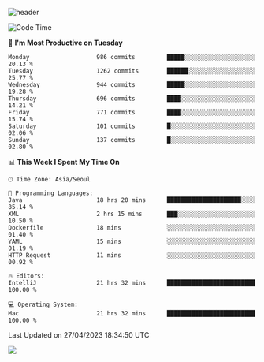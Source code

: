 ![header](https://capsule-render.vercel.app/api?type=Egg&color=timeAuto&height=300&section=header&text=PoPo&fontSize=90&animation=fadeIn)

  <!--START_SECTION:waka-->
![Code Time](http://img.shields.io/badge/Code%20Time-717%20hrs%2055%20mins-blue)

📅 **I'm Most Productive on Tuesday** 

```text
Monday                   986 commits         █████░░░░░░░░░░░░░░░░░░░░   20.13 % 
Tuesday                  1262 commits        ██████░░░░░░░░░░░░░░░░░░░   25.77 % 
Wednesday                944 commits         █████░░░░░░░░░░░░░░░░░░░░   19.28 % 
Thursday                 696 commits         ████░░░░░░░░░░░░░░░░░░░░░   14.21 % 
Friday                   771 commits         ████░░░░░░░░░░░░░░░░░░░░░   15.74 % 
Saturday                 101 commits         █░░░░░░░░░░░░░░░░░░░░░░░░   02.06 % 
Sunday                   137 commits         █░░░░░░░░░░░░░░░░░░░░░░░░   02.80 % 
```


📊 **This Week I Spent My Time On** 

```text
🕑︎ Time Zone: Asia/Seoul

💬 Programming Languages: 
Java                     18 hrs 20 mins      █████████████████████░░░░   85.14 % 
XML                      2 hrs 15 mins       ███░░░░░░░░░░░░░░░░░░░░░░   10.50 % 
Dockerfile               18 mins             ░░░░░░░░░░░░░░░░░░░░░░░░░   01.40 % 
YAML                     15 mins             ░░░░░░░░░░░░░░░░░░░░░░░░░   01.19 % 
HTTP Request             11 mins             ░░░░░░░░░░░░░░░░░░░░░░░░░   00.92 % 

🔥 Editors: 
IntelliJ                 21 hrs 32 mins      █████████████████████████   100.00 % 

💻 Operating System: 
Mac                      21 hrs 32 mins      █████████████████████████   100.00 % 
```


 Last Updated on 27/04/2023 18:34:50 UTC
<!--END_SECTION:waka-->



<img src="https://capsule-render.vercel.app/api?type=Egg&color=timeAuto&height=300&section=footer&text=PoPo&fontSize=90&animation=fadeIn&reversal=true" />

